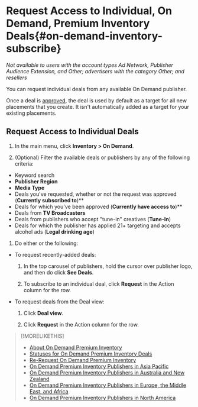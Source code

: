 # Request Access to Individual, On Demand, Premium Inventory Deals{#on-demand-inventory-subscribe}

<!--break out subscribing to publishers and requesting individual deals into separate topics? -->

*Not available to users with the account types Ad Network, Publisher Audience Extension, and Other; advertisers with the category Other; and resellers*

You can request individual deals from any available On Demand publisher.

Once a deal is [approved](/help/dsp/inventory/on-demand-inventory-status.md), the deal is used by default as a target for all new placements that you create. It isn't automatically added as a target for your existing placements.

## Request Access to Individual Deals

1. In the main menu, click **Inventory > On Demand**.

1. (Optional) Filter the available deals or publishers by any of the following criteria:

  * Keyword search
  * **Publisher Region**
  * **Media Type**
  * Deals you've requested, whether or not the request was approved (**Currently subscribed to**)**
  * Deals for which you've been approved (**Currently have access to**)**
  * Deals from **TV Broadcasters**
  * Deals from publishers who accept "tune-in" creatives (**Tune-In**)
  * Deals for which the publisher has applied 21+ targeting and accepts alcohol ads (**Legal drinking age**)

1. Do either or the following:

  * To request recently-added deals:

    1. In the top carousel of publishers, hold the cursor over publisher logo, and then do click **See Deals**.

    1. To subscribe to an individual deal, click **Request** in the Action column for the row.

  * To request deals from the Deal view:

    1. Click **Deal view**.
  
    1. Click **Request** in the Action column for the row.

>[!MORELIKETHIS]
>
>* [About On Demand Premium Inventory](on-demand-inventory)
>* [Statuses for On Demand Premium Inventory Deals](on-demand-inventory-status.md)
>* [Re-Request On Demand Premium Inventory](on-demand-inventory-rerequest.md)
>* [On Demand Premium Inventory Publishers in Asia Pacific](on-demand-inventory-publishers-apac.md)
>* [On Demand Premium Inventory Publishers in Australia and New Zealand](on-demand-inventory-publishers-anz.md)
>* [On Demand Premium Inventory Publishers in Europe, the Middle East, and Africa](on-demand-inventory-publishers-emea.md)
>* [On Demand Premium Inventory Publishers in North America](on-demand-inventory-publishers-na.md)
